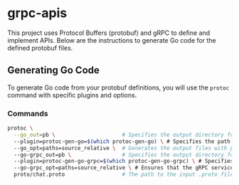 # grpc-apis

This project uses Protocol Buffers (protobuf) and gRPC to define and implement APIs. Below are the instructions to generate Go code for the defined protobuf files.

## Generating Go Code

To generate Go code from your protobuf definitions, you will use the `protoc` command with specific plugins and options.

### Commands

```sh
protoc \
  --go_out=pb \                     # Specifies the output directory for the generated Go code. In this case, it's the pb directory.
  --plugin=protoc-gen-go=$(which protoc-gen-go) \ # Specifies the path to the protoc-gen-go plugin.
  --go_opt=paths=source_relative \  # Generates the output files with paths relative to the source .proto file location.
  --go-grpc_out=pb \                # Specifies the output directory for the generated gRPC Go code. In this case, it's also the pb directory.
  --plugin=protoc-gen-go-grpc=$(which protoc-gen-go-grpc) \ # Specifies the path to the protoc-gen-go-grpc plugin.
  --go-grpc_opt=paths=source_relative \ # Ensures that the gRPC service files are generated with paths relative to the source .proto file location.
  proto/chat.proto                  # The path to the input .proto file.
